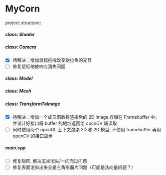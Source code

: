 # MyCorn

project structure:
##### class: Shader
##### class: Camera
- [x] 待解决：增加鼠标拖拽改变欧拉角的交互
- [ ] 修复鼠标缩放响应消失问题
##### class: Model
##### class: Mesh
##### class: TransformToImage
- [x] 待解决：增加一个成员函数将渲染后的 2D Image 存储在 Framebuffer 中，
      并设计好接口将 buffer 的地址返回给 opcnCV 端读取
- [ ] 同时使用两个 opcnGL 上下文渲染 3D 和 2D 模型, 不使用 framebuffer 再用 openCV 的接口显示
##### main.cpp
- [ ] 修复矩阵, 解决玉米消失/一闪而过问题
- [ ] 修复表面渲染出来全是三角形面片问题（可能是法向量问题？）
